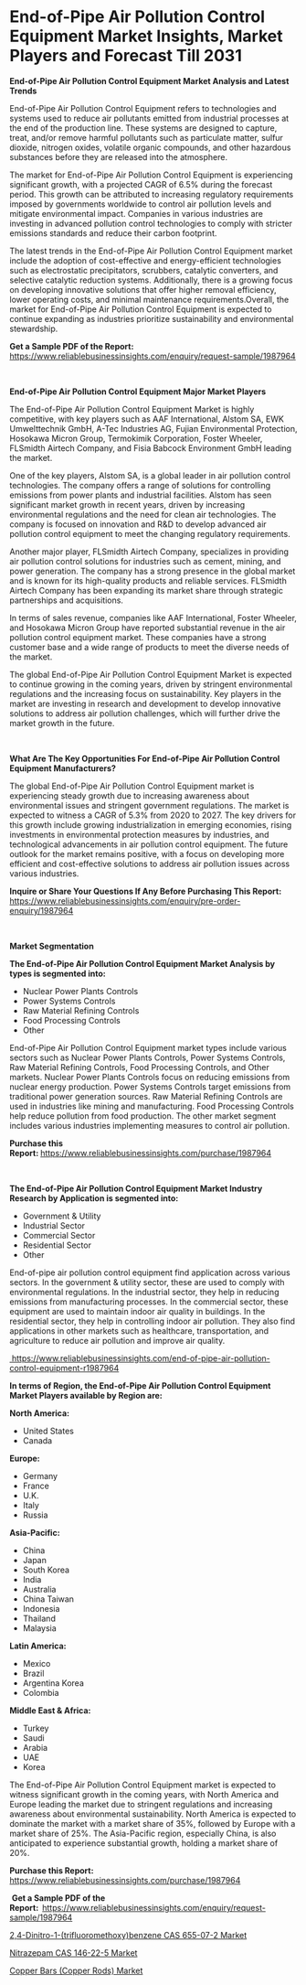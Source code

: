 <p><h1>End-of-Pipe Air Pollution Control Equipment Market Insights, Market Players and Forecast Till 2031</h1></p><p><strong>End-of-Pipe Air Pollution Control Equipment Market Analysis and Latest Trends</strong></p>
<p><p>End-of-Pipe Air Pollution Control Equipment refers to technologies and systems used to reduce air pollutants emitted from industrial processes at the end of the production line. These systems are designed to capture, treat, and/or remove harmful pollutants such as particulate matter, sulfur dioxide, nitrogen oxides, volatile organic compounds, and other hazardous substances before they are released into the atmosphere.</p><p>The market for End-of-Pipe Air Pollution Control Equipment is experiencing significant growth, with a projected CAGR of 6.5% during the forecast period. This growth can be attributed to increasing regulatory requirements imposed by governments worldwide to control air pollution levels and mitigate environmental impact. Companies in various industries are investing in advanced pollution control technologies to comply with stricter emissions standards and reduce their carbon footprint.</p><p>The latest trends in the End-of-Pipe Air Pollution Control Equipment market include the adoption of cost-effective and energy-efficient technologies such as electrostatic precipitators, scrubbers, catalytic converters, and selective catalytic reduction systems. Additionally, there is a growing focus on developing innovative solutions that offer higher removal efficiency, lower operating costs, and minimal maintenance requirements.Overall, the market for End-of-Pipe Air Pollution Control Equipment is expected to continue expanding as industries prioritize sustainability and environmental stewardship.</p></p>
<p><strong>Get a Sample PDF of the Report:&nbsp;</strong> <a href="https://www.reliablebusinessinsights.com/enquiry/request-sample/1987964">https://www.reliablebusinessinsights.com/enquiry/request-sample/1987964</a></p>
<p>&nbsp;</p>
<p><strong>End-of-Pipe Air Pollution Control Equipment Major Market Players</strong></p>
<p><p>The End-of-Pipe Air Pollution Control Equipment Market is highly competitive, with key players such as AAF International, Alstom SA, EWK Umwelttechnik GmbH, A-Tec Industries AG, Fujian Environmental Protection, Hosokawa Micron Group, Termokimik Corporation, Foster Wheeler, FLSmidth Airtech Company, and Fisia Babcock Environment GmbH leading the market.</p><p>One of the key players, Alstom SA, is a global leader in air pollution control technologies. The company offers a range of solutions for controlling emissions from power plants and industrial facilities. Alstom has seen significant market growth in recent years, driven by increasing environmental regulations and the need for clean air technologies. The company is focused on innovation and R&D to develop advanced air pollution control equipment to meet the changing regulatory requirements.</p><p>Another major player, FLSmidth Airtech Company, specializes in providing air pollution control solutions for industries such as cement, mining, and power generation. The company has a strong presence in the global market and is known for its high-quality products and reliable services. FLSmidth Airtech Company has been expanding its market share through strategic partnerships and acquisitions.</p><p>In terms of sales revenue, companies like AAF International, Foster Wheeler, and Hosokawa Micron Group have reported substantial revenue in the air pollution control equipment market. These companies have a strong customer base and a wide range of products to meet the diverse needs of the market.</p><p>The global End-of-Pipe Air Pollution Control Equipment Market is expected to continue growing in the coming years, driven by stringent environmental regulations and the increasing focus on sustainability. Key players in the market are investing in research and development to develop innovative solutions to address air pollution challenges, which will further drive the market growth in the future.</p></p>
<p>&nbsp;</p>
<p><strong>What Are The Key Opportunities For End-of-Pipe Air Pollution Control Equipment Manufacturers?</strong></p>
<p><p>The global End-of-Pipe Air Pollution Control Equipment market is experiencing steady growth due to increasing awareness about environmental issues and stringent government regulations. The market is expected to witness a CAGR of 5.3% from 2020 to 2027. The key drivers for this growth include growing industrialization in emerging economies, rising investments in environmental protection measures by industries, and technological advancements in air pollution control equipment. The future outlook for the market remains positive, with a focus on developing more efficient and cost-effective solutions to address air pollution issues across various industries.</p></p>
<p><strong>Inquire or Share Your Questions If Any Before Purchasing This Report:</strong> <a href="https://www.reliablebusinessinsights.com/enquiry/pre-order-enquiry/1987964">https://www.reliablebusinessinsights.com/enquiry/pre-order-enquiry/1987964</a></p>
<p>&nbsp;</p>
<p><strong>Market Segmentation</strong></p>
<p><strong>The End-of-Pipe Air Pollution Control Equipment Market Analysis by types is segmented into:</strong></p>
<p><ul><li>Nuclear Power Plants Controls</li><li>Power Systems Controls</li><li>Raw Material Refining Controls</li><li>Food Processing Controls</li><li>Other</li></ul></p>
<p><p>End-of-Pipe Air Pollution Control Equipment market types include various sectors such as Nuclear Power Plants Controls, Power Systems Controls, Raw Material Refining Controls, Food Processing Controls, and Other markets. Nuclear Power Plants Controls focus on reducing emissions from nuclear energy production. Power Systems Controls target emissions from traditional power generation sources. Raw Material Refining Controls are used in industries like mining and manufacturing. Food Processing Controls help reduce pollution from food production. The other market segment includes various industries implementing measures to control air pollution.</p></p>
<p><strong>Purchase this Report:&nbsp;</strong><a href="https://www.reliablebusinessinsights.com/purchase/1987964">https://www.reliablebusinessinsights.com/purchase/1987964</a></p>
<p>&nbsp;</p>
<p><strong>The End-of-Pipe Air Pollution Control Equipment Market Industry Research by Application is segmented into:</strong></p>
<p><ul><li>Government & Utility</li><li>Industrial Sector</li><li>Commercial Sector</li><li>Residential Sector</li><li>Other</li></ul></p>
<p><p>End-of-pipe air pollution control equipment find application across various sectors. In the government & utility sector, these are used to comply with environmental regulations. In the industrial sector, they help in reducing emissions from manufacturing processes. In the commercial sector, these equipment are used to maintain indoor air quality in buildings. In the residential sector, they help in controlling indoor air pollution. They also find applications in other markets such as healthcare, transportation, and agriculture to reduce air pollution and improve air quality.</p></p>
<p><a href="https://www.reliablebusinessinsights.com/end-of-pipe-air-pollution-control-equipment-r1987964">&nbsp;https://www.reliablebusinessinsights.com/end-of-pipe-air-pollution-control-equipment-r1987964</a></p>
<p><strong>In terms of Region, the End-of-Pipe Air Pollution Control Equipment Market Players available by Region are:</strong></p>
<p>
    <p> <strong> North America: </strong>
        <ul>
            <li>United States</li>
            <li>Canada</li>
        </ul>
        </p> 
    <p> <strong> Europe: </strong>
        <ul>
            <li>Germany</li>
            <li>France</li>
            <li>U.K.</li>
            <li>Italy</li>
            <li>Russia</li>
        </ul>
        </p> 
    <p> <strong> Asia-Pacific: </strong>
        <ul>
            <li>China</li>
            <li>Japan</li>
            <li>South Korea</li>
            <li>India</li>
            <li>Australia</li>
            <li>China Taiwan</li>
            <li>Indonesia</li>
            <li>Thailand</li>
            <li>Malaysia</li>
        </ul>
        </p> 
    <p> <strong> Latin America: </strong>
        <ul>
            <li>Mexico</li>
            <li>Brazil</li>
            <li>Argentina Korea</li>
            <li>Colombia</li>
        </ul>
        </p> 
    <p> <strong> Middle East & Africa: </strong>
        <ul>
            <li>Turkey</li>
            <li>Saudi</li>
            <li>Arabia</li>
            <li>UAE</li>
            <li>Korea</li>
        </ul>
    </p>
    </p>
<p><p>The End-of-Pipe Air Pollution Control Equipment market is expected to witness significant growth in the coming years, with North America and Europe leading the market due to stringent regulations and increasing awareness about environmental sustainability. North America is expected to dominate the market with a market share of 35%, followed by Europe with a market share of 25%. The Asia-Pacific region, especially China, is also anticipated to experience substantial growth, holding a market share of 20%.</p></p>
<p><strong>Purchase this Report: </strong><a href="https://www.reliablebusinessinsights.com/purchase/1987964">https://www.reliablebusinessinsights.com/purchase/1987964</a></p>
<p>&nbsp;<strong>Get a Sample PDF of the Report:&nbsp;&nbsp;</strong><a href="https://www.reliablebusinessinsights.com/enquiry/request-sample/1987964">https://www.reliablebusinessinsights.com/enquiry/request-sample/1987964</a></p>
<p><strong></strong></p>
<p><p><a href="https://www.linkedin.com/pulse/24-dinitro-1-trifluoromethoxybenzene-cas-655-07-2-market-forecasts-t5u0f">2,4-Dinitro-1-(trifluoromethoxy)benzene CAS 655-07-2 Market</a></p><p><a href="https://www.linkedin.com/pulse/strategic-insights-global-nitrazepam-cas-146-22-5-market-trends-86buf">Nitrazepam CAS 146-22-5 Market</a></p><p><a href="https://www.linkedin.com/pulse/copper-bars-rods-market-ndash-industry-trends-forecast-nvgwc">Copper Bars (Copper Rods) Market</a></p></p>